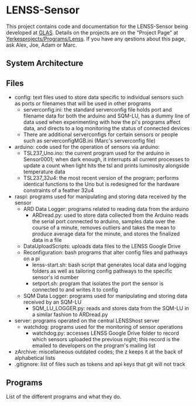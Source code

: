 # LENSS-Sensor
This project contains code and documentation for the LENSS-Sensor being developed at [GLAS](https://www.glaseducation.org). Details on the projects are on the "Project Page" at [Yerkesprojects/Programs/Lenss](https://sites.google.com/a/starsatyerkes.net/yerkesprojects/programs/lenss). If you have any qestions about this page, ask Alex, Joe, Adam or Marc.

## System Architecture

## Files
  * config: text files used to store data specific to individual sensors such as ports or filenames that will be used in other programs
     * serverconfig.ini: the standard serverconfig file holds port and filename data for both the arduino and SQM-LU, has a dummy line of data used when experimenting with how the pi's programs affect data, and directs to a log monitoring the status of connected devices
    * There are additional serverconfigs for certain sensors or people such as serverconfigMGB.ini (Marc's serverconfig file)
  * arduino: code used for the operation of sensors via arduino:
    * TSL237_Uno.ino: the current program used for the arduino in Sensor0001; when dark enough, it interrupts all current processes to update a count when light hits the tsl and prints luminosity alongside temperature data 
    * TSL237_32u4: the most recent version of the program; performs identical functions to the Uno but is redesigned for the hardware constraints of a feather 32u4
  * raspi: programs used for manipulating and storing data received by the sensor
    * ARD Data Logger: programs related to reading data from the arduino
      * ARDread.py: used to store data collected from the Arduino reads the serial port connected to arduino, samples data over the course of a minute, removes outliers and takes the mean to produce average data for the minute, and  stores the finalized data in a file
    * DataUploadScripts: uploads data files to the LENSS Google Drive
    * Reconfiguration: bash programs that alter config files and pathways on a pi
      * lenss-start.sh: bash script that generates local data and logging folders as well as tailoring config pathways to the specific sensor's id number
      * setport.sh: program that isolates the port the sensor is connected to and writes it to config
    * SQM Data Logger: programs used for manipulating and storing data received by an SQM-LU
      * SQM_LU_LOGGER.py: reads and stores data from the SQM-LU in a similar fashion to ARDread.py
  * server: programs operated on the central LENSShost server
    * watchdog: programs used for the monitoring of sensor operations
      * watchdog.py: accesses LENSS Google Drive folder to record which sensors uploaded the previous night; this record is the emailed to developers on the program's mailing list
  * zArchive: miscellaneous outdated codes; the z keeps it at the back of alphabetical lists
  * .gitignore: list of files such as tokens and api keys that git will not track


## Programs
List of the different programs and what they do.

